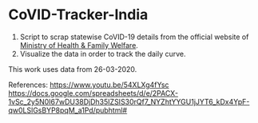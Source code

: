 # CoVID-Tracker-India

1. Script to scrap statewise CoVID-19 details from the official website of [Ministry of Health & Family Welfare](https://www.mohfw.gov.in/).
2. Visualize the data in order to track the daily curve. 

This work uses data from 26-03-2020.

References: https://www.youtu.be/54XLXg4fYsc
https://docs.google.com/spreadsheets/d/e/2PACX-1vSc_2y5N0I67wDU38DjDh35IZSIS30rQf7_NYZhtYYGU1jJYT6_kDx4YpF-qw0LSlGsBYP8pqM_a1Pd/pubhtml#

